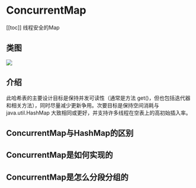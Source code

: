 # ConcurrentMap
[[toc]]
线程安全的Map

## 类图
![](img/ConcurrentMap/3e0d530c574eb5415f24c27c201320f4.png)

## 介绍
此哈希表的主要设计目标是保持并发可读性（通常是方法 get()，但也包括迭代器和相关方法），同时尽量减少更新争用。次要目标是保持空间消耗与 java.util.HashMap 大致相同或更好，并支持许多线程在空表上的高初始插入率。

## ConcurrentMap与HashMap的区别

## ConcurrentMap是如何实现的

## ConcurrentMap是怎么分段分组的

